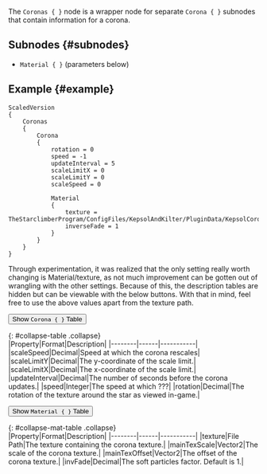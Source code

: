 The `Coronas { }` node is a wrapper node for separate `Corona { }` subnodes that contain information for a corona.

## Subnodes {#subnodes}
* `Material { }` (parameters below)

## Example {#example}
```
ScaledVersion
{
    Coronas
    {
        Corona
        {
            rotation = 0
            speed = -1
            updateInterval = 5
            scaleLimitX = 0
            scaleLimitY = 0
            scaleSpeed = 0
            
            Material
            {
                texture = TheStarclimberProgram/ConfigFiles/KepsolAndKilter/PluginData/KepsolCorona.png
                inverseFade = 1
            }
        }
    }
}
```

Through experimentation, it was realized that the only setting really worth changing is Material/texture, as not much improvement can be gotten out of wrangling with the other settings. Because of this, the description tables are hidden but can be viewable with the below buttons. With that in mind, feel free to use the above values apart from the texture path.  

<button data-toggle="collapse" data-target="#collapse-table">Show <code>Corona { }</code> Table</button>

{: #collapse-table .collapse}  
|Property|Format|Description|
|--------|------|-----------|
|scaleSpeed|Decimal|Speed at which the corona rescales|
|scaleLimitY|Decimal|The y-coordinate of the scale limit.|
|scaleLimitX|Decimal|The x-coordinate of the scale limit.|
|updateInterval|Decimal|The number of seconds before the corona updates.|
|speed|Integer|The speed at which ???|
|rotation|Decimal|The rotation of the texture around the star as viewed in-game.|
  
<button data-toggle="collapse" data-target="#collapse-mat-table">Show <code>Material { }</code> Table</button>

{: #collapse-mat-table .collapse}  
|Property|Format|Description|
|--------|------|-----------|
|texture|File Path|The texture containing the corona texture.|
|mainTexScale|Vector2|The scale of the corona texture.|
|mainTexOffset|Vector2|The offset of the corona texture.|
|invFade|Decimal|The soft particles factor. Default is 1.|
